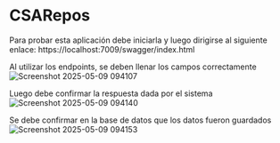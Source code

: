 # CSARepos
Para probar esta aplicación debe iniciarla y luego dirigirse al siguiente enlace:
https://localhost:7009/swagger/index.html

Al utilizar los endpoints, se deben llenar los campos correctamente
![Screenshot 2025-05-09 094107](https://github.com/user-attachments/assets/369bb9de-c217-40c4-a8c4-87c688bbb119)

Luego debe confirmar la respuesta dada por el sistema
![Screenshot 2025-05-09 094140](https://github.com/user-attachments/assets/0240f9a3-967d-4732-a9ce-5528d66e4858)

Se debe confirmar en la base de datos que los datos fueron guardados
![Screenshot 2025-05-09 094153](https://github.com/user-attachments/assets/72b5e8ff-dd2f-4f0d-81f1-6da51980930b)

